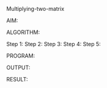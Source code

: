 Multiplying-two-matrix

AIM:

ALGORITHM:

Step 1:
Step 2:
Step 3:
Step 4:
Step 5:

PROGRAM:

OUTPUT:

RESULT:
